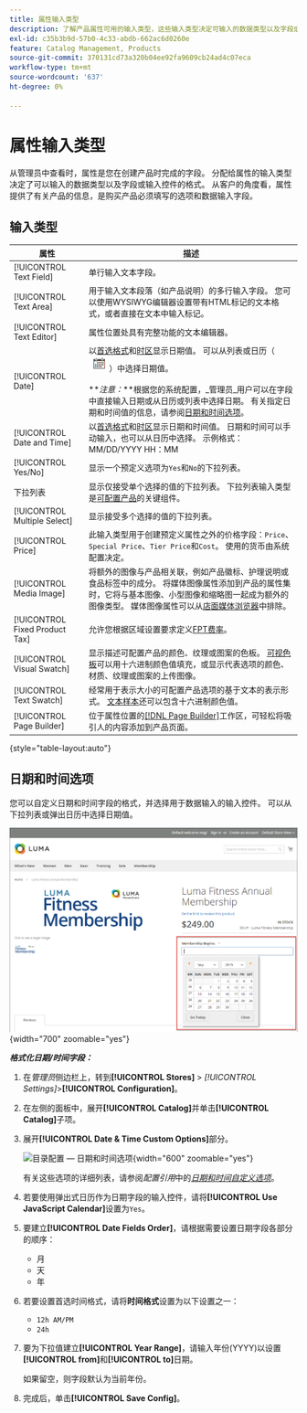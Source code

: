 ```yaml
---
title: 属性输入类型
description: 了解产品属性可用的输入类型，这些输入类型决定可输入的数据类型以及字段或输入控件的格式。
exl-id: c35b3b9d-57b0-4c33-abdb-662ac6d0260e
feature: Catalog Management, Products
source-git-commit: 370131cd73a320b04ee92fa9609cb24ad4c07eca
workflow-type: tm+mt
source-wordcount: '637'
ht-degree: 0%

---
```


# 属性输入类型

从管理员中查看时，属性是您在创建产品时完成的字段。 分配给属性的输入类型决定了可以输入的数据类型以及字段或输入控件的格式。 从客户的角度看，属性提供了有关产品的信息，是购买产品必须填写的选项和数据输入字段。

## 输入类型

| 属性 | 描述 |
|--- |--- |
| [!UICONTROL Text Field] | 单行输入文本字段。 |
| [!UICONTROL Text Area] | 用于输入文本段落（如产品说明）的多行输入字段。 您可以使用WYSIWYG编辑器设置带有HTML标记的文本格式，或者直接在文本中输入标记。 |
| [!UICONTROL Text Editor] | 属性位置处具有完整功能的文本编辑器。 |
| [!UICONTROL Date] | 以[首选格式](#date-and-time-options)和[时区](../getting-started/store-details.md#locale-options)显示日期值。 可以从列表或日历（ ![日历图标](../assets/icon-calendar.png) ）中选择日期值。 <br/><br/>**_注意：_**根据您的系统配置，_管理员&#x200B;_用户可以在字段中直接输入日期或从日历或列表中选择日期。 有关指定日期和时间值的信息，请参阅[日期和时间选项](#date-and-time-options)。 |
| [!UICONTROL Date and Time] | 以[首选格式](#date-and-time-options)和[时区](../getting-started/store-details.md#locale-options)显示日期和时间值。 日期和时间可以手动输入，也可以从日历中选择。 示例格式： MM/DD/YYYY HH：MM |
| [!UICONTROL Yes/No] | 显示一个预定义选项为`Yes`和`No`的下拉列表。 |
| 下拉列表 | 显示仅接受单个选择的值的下拉列表。 下拉列表输入类型是[可配置产品](../catalog/product-create-configurable.md)的关键组件。 |
| [!UICONTROL Multiple Select] | 显示接受多个选择的值的下拉列表。 |
| [!UICONTROL Price] | 此输入类型用于创建预定义属性之外的价格字段：`Price`、`Special Price`、`Tier Price`和`Cost`。 使用的货币由系统配置决定。 |
| [!UICONTROL Media Image] | 将额外的图像与产品相关联，例如产品徽标、护理说明或食品标签中的成分。 将媒体图像属性添加到产品的属性集时，它将与基本图像、小型图像和缩略图一起成为额外的图像类型。 媒体图像属性可以从[店面媒体浏览器](catalog-images-video.md#storefront-media-browser)中排除。 |
| [!UICONTROL Fixed Product Tax] | 允许您根据区域设置要求定义[FPT费率](../stores-purchase/fixed-product-tax.md)。 |
| [!UICONTROL Visual Swatch] | 显示描述可配置产品的颜色、纹理或图案的色板。 [可视色板](swatches.md)可以用十六进制颜色值填充，或显示代表选项的颜色、材质、纹理或图案的上传图像。 |
| [!UICONTROL Text Swatch] | 经常用于表示大小的可配置产品选项的基于文本的表示形式。 [文本样本](swatches.md)还可以包含十六进制颜色值。 |
| [!UICONTROL Page Builder] | 位于属性位置的[[!DNL Page Builder]](../page-builder/workspace.md)工作区，可轻松将吸引人的内容添加到产品页面。 |

{style="table-layout:auto"}

## 日期和时间选项

您可以自定义日期和时间字段的格式，并选择用于数据输入的输入控件。 可以从下拉列表或弹出日历中选择日期值。

![示例 — 店面弹出日历](./assets/storefront-popup-calendar.png){width="700" zoomable="yes"}

**_格式化日期/时间字段：_**

1. 在&#x200B;_管理员_&#x200B;侧边栏上，转到&#x200B;**[!UICONTROL Stores]** > _[!UICONTROL Settings]_>**[!UICONTROL Configuration]**。

1. 在左侧的面板中，展开&#x200B;**[!UICONTROL Catalog]**&#x200B;并单击&#x200B;**[!UICONTROL Catalog]**&#x200B;子项。

1. 展开&#x200B;**[!UICONTROL Date & Time Custom Options]**&#x200B;部分。

   ![目录配置 — 日期和时间选项](../configuration-reference/catalog/assets/catalog-date-time-custom-options.png){width="600" zoomable="yes"}

   有关这些选项的详细列表，请参阅&#x200B;_配置引用_&#x200B;中的&#x200B;[_日期和时间自定义选项_](../configuration-reference/catalog/catalog.md)。

1. 若要使用弹出式日历作为日期字段的输入控件，请将&#x200B;**[!UICONTROL Use JavaScript Calendar]**&#x200B;设置为`Yes`。

1. 要建立&#x200B;**[!UICONTROL Date Fields Order]**，请根据需要设置日期字段各部分的顺序：

   - 月
   - 天
   - 年

1. 若要设置首选时间格式，请将&#x200B;**时间格式**&#x200B;设置为以下设置之一：

   - `12h AM/PM`
   - `24h`

1. 要为下拉值建立&#x200B;**[!UICONTROL Year Range]**，请输入年份(YYYY)以设置&#x200B;**[!UICONTROL from]**&#x200B;和&#x200B;**[!UICONTROL to]**&#x200B;日期。

   如果留空，则字段默认为当前年份。

1. 完成后，单击&#x200B;**[!UICONTROL Save Config]**。
